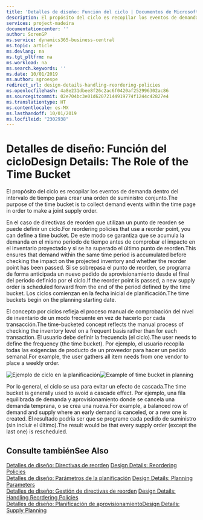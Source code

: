 ```yaml
---
title: 'Detalles de diseño: Función del ciclo | Documentos de Microsoft'
description: El propósito del ciclo es recopilar los eventos de demanda dentro del intervalo de tiempo para crear una orden de suministro conjunto.
services: project-madeira
documentationcenter: ''
author: SorenGP
ms.service: dynamics365-business-central
ms.topic: article
ms.devlang: na
ms.tgt_pltfrm: na
ms.workload: na
ms.search.keywords: ''
ms.date: 10/01/2019
ms.author: sgroespe
redirect_url: design-details-handling-reordering-policies
ms.openlocfilehash: 4a8e231dbee8f26c2ac6f0420af252996302ac86
ms.sourcegitcommit: 02e704bc3e01d62072144919774f1244c42827e4
ms.translationtype: HT
ms.contentlocale: es-MX
ms.lasthandoff: 10/01/2019
ms.locfileid: "2302938"
---
```

# <a name="design-details-the-role-of-the-time-bucket"></a><span data-ttu-id="a42be-103">Detalles de diseño: Función del ciclo</span><span class="sxs-lookup"><span data-stu-id="a42be-103">Design Details: The Role of the Time Bucket</span></span>
<span data-ttu-id="a42be-104">El propósito del ciclo es recopilar los eventos de demanda dentro del intervalo de tiempo para crear una orden de suministro conjunto.</span><span class="sxs-lookup"><span data-stu-id="a42be-104">The purpose of the time bucket is to collect demand events within the time page in order to make a joint supply order.</span></span>  

 <span data-ttu-id="a42be-105">En el caso de directivas de reorden que utilizan un punto de reorden se puede definir un ciclo.</span><span class="sxs-lookup"><span data-stu-id="a42be-105">For reordering policies that use a reorder point, you can define a time bucket.</span></span> <span data-ttu-id="a42be-106">De este modo se garantiza que se acumula la demanda en el mismo periodo de tiempo antes de comprobar el impacto en el inventario proyectado y si se ha superado el último punto de reorden.</span><span class="sxs-lookup"><span data-stu-id="a42be-106">This ensures that demand within the same time period is accumulated before checking the impact on the projected inventory and whether the reorder point has been passed.</span></span> <span data-ttu-id="a42be-107">Si se sobrepasa el punto de reorden, se programa de forma anticipada un nuevo pedido de aprovisionamiento desde el final del periodo definido por el ciclo.</span><span class="sxs-lookup"><span data-stu-id="a42be-107">If the reorder point is passed, a new supply order is scheduled forward from the end of the period defined by the time bucket.</span></span> <span data-ttu-id="a42be-108">Los ciclos comienzan en la fecha inicial de planificación.</span><span class="sxs-lookup"><span data-stu-id="a42be-108">The time buckets begin on the planning starting date.</span></span>  

 <span data-ttu-id="a42be-109">El concepto por ciclos refleja el proceso manual de comprobación del nivel de inventario de un modo frecuente en vez de hacerlo por cada transacción.</span><span class="sxs-lookup"><span data-stu-id="a42be-109">The time-bucketed concept reflects the manual process of checking the inventory level on a frequent basis rather than for each transaction.</span></span> <span data-ttu-id="a42be-110">El usuario debe definir la frecuencia (el ciclo).</span><span class="sxs-lookup"><span data-stu-id="a42be-110">The user needs to define the frequency (the time bucket).</span></span> <span data-ttu-id="a42be-111">Por ejemplo, el usuario recopila todas las exigencias de producto de un proveedor para hacer un pedido semanal.</span><span class="sxs-lookup"><span data-stu-id="a42be-111">For example, the user gathers all item needs from one vendor to place a weekly order.</span></span>  

 <span data-ttu-id="a42be-112">![Ejemplo de ciclo en la planificación](media/nav_app_supply_planning_2_reorder_cycle.png "Ejemplo de ciclo en la planificación")</span><span class="sxs-lookup"><span data-stu-id="a42be-112">![Example of time bucket in planning](media/nav_app_supply_planning_2_reorder_cycle.png "Example of time bucket in planning")</span></span>  

 <span data-ttu-id="a42be-113">Por lo general, el ciclo se usa para evitar un efecto de cascada.</span><span class="sxs-lookup"><span data-stu-id="a42be-113">The time bucket is generally used to avoid a cascade effect.</span></span> <span data-ttu-id="a42be-114">Por ejemplo, una fila equilibrada de demanda y aprovisionamiento donde se cancela una demanda temprana, o se crea una nueva.</span><span class="sxs-lookup"><span data-stu-id="a42be-114">For example, a balanced row of demand and supply where an early demand is canceled, or a new one is created.</span></span> <span data-ttu-id="a42be-115">El resultado podría ser que se programe cada pedido de suministro (sin incluir el último).</span><span class="sxs-lookup"><span data-stu-id="a42be-115">The result would be that every supply order (except the last one) is rescheduled.</span></span>  

## <a name="see-also"></a><span data-ttu-id="a42be-116">Consulte también</span><span class="sxs-lookup"><span data-stu-id="a42be-116">See Also</span></span>  
 <span data-ttu-id="a42be-117">[Detalles de diseño: Directivas de reorden](design-details-reordering-policies.md) </span><span class="sxs-lookup"><span data-stu-id="a42be-117">[Design Details: Reordering Policies](design-details-reordering-policies.md) </span></span>  
 <span data-ttu-id="a42be-118">[Detalles de diseño: Parámetros de la planificación](design-details-planning-parameters.md) </span><span class="sxs-lookup"><span data-stu-id="a42be-118">[Design Details: Planning Parameters](design-details-planning-parameters.md) </span></span>  
 <span data-ttu-id="a42be-119">[Detalles de diseño: Gestión de directivas de reorden](design-details-handling-reordering-policies.md) </span><span class="sxs-lookup"><span data-stu-id="a42be-119">[Design Details: Handling Reordering Policies](design-details-handling-reordering-policies.md) </span></span>  
 [<span data-ttu-id="a42be-120">Detalles de diseño: Planificación de aprovisionamiento</span><span class="sxs-lookup"><span data-stu-id="a42be-120">Design Details: Supply Planning</span></span>](design-details-supply-planning.md)
